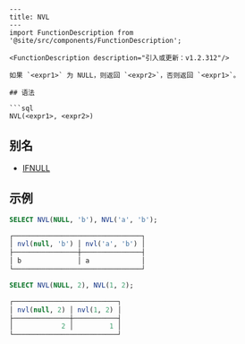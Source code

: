 ```
---
title: NVL
---
import FunctionDescription from '@site/src/components/FunctionDescription';

<FunctionDescription description="引入或更新：v1.2.312"/>

如果 `<expr1>` 为 NULL，则返回 `<expr2>`，否则返回 `<expr1>`。

## 语法

```sql
NVL(<expr1>, <expr2>)
```

## 别名

- [IFNULL](ifnull.md)

## 示例

```sql
SELECT NVL(NULL, 'b'), NVL('a', 'b');

┌────────────────────────────────┐
│ nvl(null, 'b') │ nvl('a', 'b') │
├────────────────┼───────────────┤
│ b              │ a             │
└────────────────────────────────┘

SELECT NVL(NULL, 2), NVL(1, 2);

┌──────────────────────────┐
│ nvl(null, 2) │ nvl(1, 2) │
├──────────────┼───────────┤
│            2 │         1 │
└──────────────────────────┘
```
```